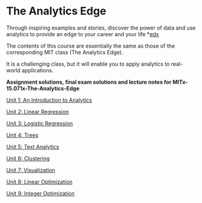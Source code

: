 # The Analytics Edge

Through inspiring examples and stories, discover the power of data and 
use analytics to provide an edge to your career and your life *[edx](http://bit.ly/2smiEVo)

The contents of this course are essentially the same as those of the corresponding MIT class (The Analytics Edge).

It is a challenging class, but it will enable you to apply analytics to real-world applications. 

**Assignment solutions, final exam solutions and lecture notes for MITx-15.071x-The-Analytics-Edge**

[Unit 1: An Introduction to Analytics](https://github.com/sudpaul/the_analytics_edge/tree/master/Unit%201)

[Unit 2: Linear Regression](https://github.com/sudpaul/the_analytics_edge/tree/master/Unit%202) 

[Unit 3: Logistic Regression](https://github.com/sudpaul/the_analytics_edge/tree/master/Unit%203) 

[Unit 4: Trees](https://github.com/sudpaul/the_analytics_edge/tree/master/Unit%204) 

[Unit 5: Text Analytics](https://github.com/sudpaul/the_analytics_edge/tree/master/Unit%205) 

[Unit 6: Clustering](https://github.com/sudpaul/the_analytics_edge/tree/master/Unit%206) 

[Unit 7: Visualization](https://github.com/sudpaul/the_analytics_edge/tree/master/Unit%207) 

[Unit 8: Linear Optimization](https://github.com/sudpaul/the_analytics_edge/tree/master/Unit%208) 

[Unit 9: Integer Optimization](https://github.com/sudpaul/the_analytics_edge/tree/master/Unit%209)
 
